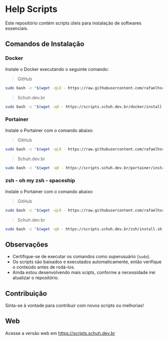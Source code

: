 # Help Scripts

Este repositório contém scripts úteis para instalação de softwares essenciais.

## Comandos de Instalação

### Docker
Instale o Docker executando o seguinte comando:
>GitHub
```bash
sudo bash -c "$(wget -qLO - https://raw.githubusercontent.com/rafaelhschuh/scrips/refs/heads/main/docker/install.sh)"
```
>Schuh.dev.br
```bash
sudo bash -c "$(wget -qO - https://scripts.schuh.dev.br/docker/install.sh)"
```

### Portainer
Instale o Portainer com o comando abaixo:
>GitHub
```bash
sudo bash -c "$(wget -qLO - https://raw.githubusercontent.com/rafaelhschuh/scrips/refs/heads/main/portainer/install.sh)"
```
>Schuh.dev.br
```bash
sudo bash -c "$(wget -qO - https://scripts.schuh.dev.br/portainer/install.sh)"
```
### zsh - oh my zsh - spaceship 
Instale o Portainer com o comando abaixo:
>GitHub
```bash
sudo bash -c "$(wget -qLO - https://raw.githubusercontent.com/rafaelhschuh/scrips/refs/heads/main/zsh/install.sh)"
```
>Schuh.dev.br
```bash
sudo bash -c "$(wget -qO - https://scripts.schuh.dev.br/zsh/install.sh)"
```

## Observações
- Certifique-se de executar os comandos como superusuário (`sudo`).
- Os scripts são baixados e executados automaticamente, então verifique o conteúdo antes de rodá-los.
- Ainda estou desenvolvendo mais scipts, conforme a necessidade irei atualizar o repositório.

## Contribuição
Sinta-se à vontade para contribuir com novos scripts ou melhorias!

## Web
Acesse a versão web em <https://scripts.schuh.dev.br>
